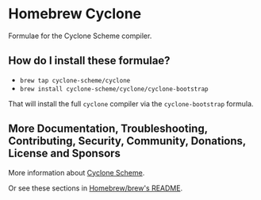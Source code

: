 # Homebrew Cyclone 

Formulae for the Cyclone Scheme compiler.

## How do I install these formulae?

* `brew tap cyclone-scheme/cyclone`
* `brew install cyclone-scheme/cyclone/cyclone-bootstrap`

That will install the full `cyclone` compiler via the `cyclone-bootstrap` formula.


## More Documentation, Troubleshooting, Contributing, Security, Community, Donations, License and Sponsors

More information about [Cyclone Scheme](https://justinethier.github.io/cyclone/).

Or see these sections in [Homebrew/brew's README](https://github.com/Homebrew/brew#homebrew).
